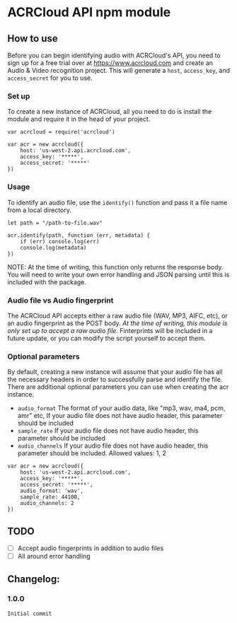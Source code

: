 # ACRCloud API npm module

## How to use
Before you can begin identifying audio with ACRCloud's API, you need to sign up for a free trial over at https://www.acrcloud.com and create an Audio & Video recognition project. This will generate a `host`, `access_key`, and `access_secret` for you to use.

### Set up
To create a new instance of ACRCloud, all you need to do is install the module and require it in the head of your project.

```
var acrcloud = require('acrcloud')

var acr = new acrcloud({
    host: 'us-west-2.api.acrcloud.com',
    access_key: '*****',
    access_secret: '*****'
})
```
### Usage
To identify an audio file, use the `identify()` function and pass it a file name from a local directory.
```
let path = "/path-to-file.wav"

acr.identify(path, function (err, metadata) {
    if (err) console.log(err)
    console.log(metadata)
})
```
NOTE: At the time of writing, this function only returns the response body. You will need to write your own error handling and JSON parsing until this is included with the package.

### Audio file vs Audio fingerprint
The ACRCloud API accepts either a raw audio file (WAV, MP3, AIFC, etc), or an audio fingerprint as the POST body. *At the time of writing, this module is only set up to accept a raw audio file.* Finterprints will be included in a future update, or you can modify the script yourself to accept them.

### Optional parameters
By default, creating a new instance will assume that your audio file has all the necessary headers in order to successfully parse and identify the file. There are additional optional parameters you can use when creating the acr instance.

* `audio_format` The format of your audio data, like "mp3, wav, ma4, pcm, amr" etc, If your audio file does not have audio header, this parameter should be included
* `sample_rate` If your audio file does not have audio header, this parameter should be included
* `audio_channels` If your audio file does not have audio header, this parameter should be included. Allowed values: 1, 2

```
var acr = new acrcloud({
    host: 'us-west-2.api.acrcloud.com',
    access_key: '*****',
    access_secret: '*****',
    audio_format: 'wav',
    sample_rate: 44100,
    audio_channels: 2
})
```

## TODO

- ☐ Accept audio fingerprints in addition to audio files
- ☐ All around error handling

## Changelog:

### 1.0.0
```
Initial commit
```
